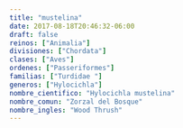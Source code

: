 ```yaml
---
title: "mustelina"
date: 2017-08-18T20:46:32-06:00
draft: false
reinos: ["Animalia"]
divisiones: ["Chordata"]
clases: ["Aves"]
ordenes: ["Passeriformes"]
familias: ["Turdidae "]
generos: ["Hylocichla"]
nombre_cientifico: "Hylocichla mustelina"
nombre_comun: "Zorzal del Bosque"
nombre_ingles: "Wood Thrush"
---
```


